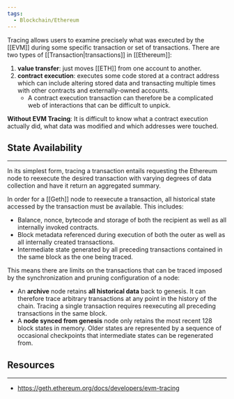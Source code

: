 ```yaml
---
tags:
  - Blockchain/Ethereum
---
```



Tracing allows users to examine precisely what was executed by the [[EVM]] during some specific transaction or set of transactions.
There are two types of [[Transaction|transactions]] in [[Ethereum]]:
1. __value transfer__: just moves [[ETH]] from one account to another.
2. __contract execution__: executes some code stored at a contract address which can include altering stored data and transacting multiple times with other contracts and externally-owned accounts.
	- A contract execution transaction can therefore be a complicated web of interactions that can be difficult to unpick.

__Without EVM Tracing__:
It is difficult to know what a contract execution actually did, what data was modified and which addresses were touched.


## State Availability
---
In its simplest form, tracing a transaction entails requesting the Ethereum node to reexecute the desired transaction with varying degrees of data collection and have it return an aggregated summary. 

In order for a [[Geth]] node to reexecute a transaction, all historical state accessed by the transaction must be available. This includes:
- Balance, nonce, bytecode and storage of both the recipient as well as all internally invoked contracts.
- Block metadata referenced during execution of both the outer as well as all internally created transactions.
- Intermediate state generated by all preceding transactions contained in the same block as the one being traced.

This means there are limits on the transactions that can be traced imposed by the synchronization and pruning configuration of a node:
- An __archive__ node retains __all historical data__ back to genesis. It can therefore trace arbitrary transactions at any point in the history of the chain. Tracing a single transaction requires reexecuting all preceding transactions in the same block.
- A __node synced from genesis__ node only retains the most recent 128 block states in memory. Older states are represented by a sequence of occasional checkpoints that intermediate states can be regenerated from.


## Resources
---
- https://geth.ethereum.org/docs/developers/evm-tracing